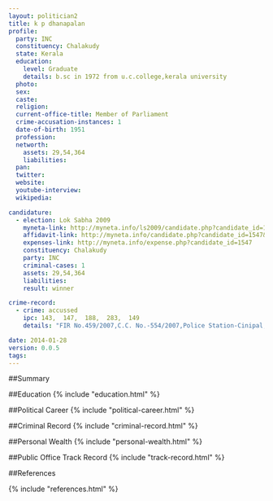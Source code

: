 ```yaml
---
layout: politician2
title: k p dhanapalan
profile: 
  party: INC
  constituency: Chalakudy
  state: Kerala
  education: 
    level: Graduate
    details: b.sc in 1972 from u.c.college,kerala university
  photo: 
  sex: 
  caste: 
  religion: 
  current-office-title: Member of Parliament
  crime-accusation-instances: 1
  date-of-birth: 1951
  profession: 
  networth: 
    assets: 29,54,364
    liabilities: 
  pan: 
  twitter: 
  website: 
  youtube-interview: 
  wikipedia: 

candidature: 
  - election: Lok Sabha 2009
    myneta-link: http://myneta.info/ls2009/candidate.php?candidate_id=1547
    affidavit-link: http://myneta.info/candidate.php?candidate_id=1547&scan=original
    expenses-link: http://myneta.info/expense.php?candidate_id=1547
    constituency: Chalakudy 
    party: INC
    criminal-cases: 1
    assets: 29,54,364
    liabilities: 
    result: winner 

crime-record: 
  - crime: accussed
    ipc: 143,  147,  188,  283,  149
    details: "FIR No.459/2007,C.C. No.-554/2007,Police Station-Cinipal,District-Ernakulam,State-Kerala,J.F.C.M.(II),Ernakulam,Date-19.6.2007" 

date: 2014-01-28
version: 0.0.5
tags: 
---
```

##Summary


##Education
{% include "education.html" %}


##Political Career
{% include "political-career.html" %}


##Criminal Record
{% include "criminal-record.html" %}


##Personal Wealth
{% include "personal-wealth.html" %}


##Public Office Track Record
{% include "track-record.html" %}


##References


{% include "references.html" %}